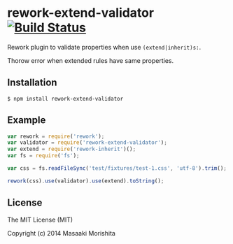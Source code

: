 # rework-extend-validator [![Build Status](https://travis-ci.org/morishitter/rework-extend-validator.svg)](https://travis-ci.org/morishitter/rework-extend-validator)

Rework plugin to validate properties when use `(extend|inherit)s:`.

Thorow error when extended rules have same properties.

## Installation

```shell
$ npm install rework-extend-validator
```

## Example

```javascript
var rework = require('rework');
var validator = require('rework-extend-validator');
var extend = require('rework-inherit')();
var fs = require('fs');

var css = fs.readFileSync('test/fixtures/test-1.css', 'utf-8').trim();

rework(css).use(validator).use(extend).toString();
```

## License

The MIT License (MIT)

Copyright (c) 2014 Masaaki Morishita
